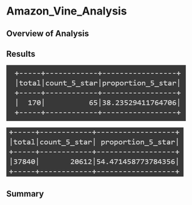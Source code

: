 # Amazon_Vine_Analysis

## Overview of Analysis


## Results

![This is an image](https://github.com/mmstrouth/Amazon_Vine_Analysis/blob/df41fd56be71c5a642086fb2fa38eb3a9c873cb4/paid_proportion.png)

![This is an image](https://github.com/mmstrouth/Amazon_Vine_Analysis/blob/c81b485bfb9d1cac7389b65c2267852666b67397/unpaid_proportion.png)


## Summary
